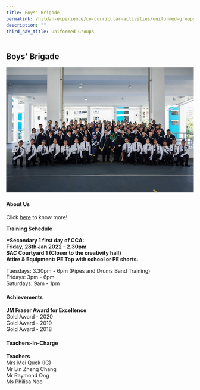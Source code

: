 ```yaml
---
title: Boys' Brigade
permalink: /hildan-experience/co-curricular-activities/uniformed-groups/boys-brigade/
description: ""
third_nav_title: Uniformed Groups
---
```

Boys' Brigade
-------------


![](/images/CCA/BB.jpg)


#### About Us

Click [here](/files/CCA/_BB%20Presentation%202020.pdf) to know more!

**Training Schedule**  
  
**\*Secondary 1 first day of CCA:**  
**Friday, 28th Jan 2022 - 2.30pm  
SAC Courtyard 1 (Closer to the creativity hall)**  
**Attire & Equipment:** **PE Top with school or PE shorts.**<br>

Tuesdays: 3.30pm - 6pm (Pipes and Drums Band Training)<br>
Fridays: 3pm - 6pm<br>
Saturdays: 9am - 1pm


#### Achievements

**JM Fraser Award for Excellence**  
Gold Award - 2020  
Gold Award - 2019  
Gold Award - 2018

#### Teachers-In-Charge

**Teachers**  
Mrs Mei Quek (IC)  
Mr Lin Zheng Chang  
Mr Raymond Ong  
Ms Philisa Neo
